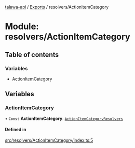 [talawa-api](../README.md) / [Exports](../modules.md) / resolvers/ActionItemCategory

# Module: resolvers/ActionItemCategory

## Table of contents

### Variables

- [ActionItemCategory](resolvers_ActionItemCategory.md#actionitemcategory)

## Variables

### ActionItemCategory

• `Const` **ActionItemCategory**: [`ActionItemCategoryResolvers`](types_generatedGraphQLTypes.md#actionitemcategoryresolvers)

#### Defined in

[src/resolvers/ActionItemCategory/index.ts:5](https://github.com/PalisadoesFoundation/talawa-api/blob/66970ab/src/resolvers/ActionItemCategory/index.ts#L5)
